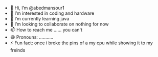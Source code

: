 - 👋 Hi, I’m @abedmansour1
- 👀 I’m interested in coding and hardware
- 🌱 I’m currently learning java
- 💞️ I’m looking to collaborate on nothing for now 
- 📫 How to reach me  ...... you can't 
- 😄 Pronouns: ...........
- ⚡ Fun fact: once i broke the pins of a my cpu while showing it to my freinds 

<!---
abedmansour1/abedmansour1 is a ✨ special ✨ repository because its `README.md` (this file) appears on your GitHub profile.
You can click the Preview link to take a look at your changes.
--->
